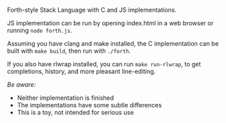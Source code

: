 Forth-style Stack Language with C and JS implementations.

JS implementation can be run by opening index.html in a web browser or running `node forth.js`.

Assuming you have clang and make installed, the C implementation can be built with `make build`, then run with `./forth`.

If you also have rlwrap installed, you can run `make run-rlwrap`, to get completions, history, and more pleasant line-editing.

_Be aware:_

 - Neither implementation is finished
 - The implementations have some subtle differences
 - This is a toy, not intended for serious use

